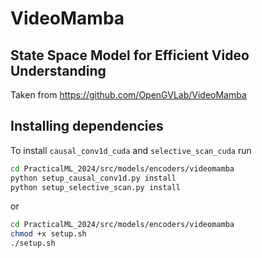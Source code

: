 # VideoMamba
## State Space Model for Efficient Video Understanding
Taken from https://github.com/OpenGVLab/VideoMamba

## Installing dependencies
To install `causal_conv1d_cuda` and `selective_scan_cuda` run
```bash
cd PracticalML_2024/src/models/encoders/videomamba
python setup_causal_conv1d.py install
python setup_selective_scan.py install
```
or
```bash
cd PracticalML_2024/src/models/encoders/videomamba
chmod +x setup.sh
./setup.sh
```